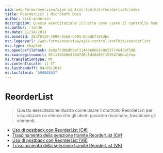 ```yaml
---
uid: web-forms/overview/ajax-control-toolkit/reorderlist/index
title: ReorderList | Microsoft Docs
author: rick-anderson
description: Questa esercitazione illustra come usare il controllo ReorderList per visualizzare un elenco che gli utenti possono riordinare, trascinare gli elementi.
ms.author: riande
ms.date: 11/14/2011
ms.assetid: 25df8150-7999-4ab6-b401-0cad5f396d6c
msc.legacyurl: /web-forms/overview/ajax-control-toolkit/reorderlist
msc.type: chapter
ms.openlocfilehash: 8a0af5d06db9ef11448e866149e52774b420f5d0
ms.sourcegitcommit: 0f1119340e4464720cfd16d0ff15764746ea1fea
ms.translationtype: MT
ms.contentlocale: it-IT
ms.lasthandoff: 04/09/2019
ms.locfileid: "59400503"
---
```

# <a name="reorderlist"></a>ReorderList

> Questa esercitazione illustra come usare il controllo ReorderList per visualizzare un elenco che gli utenti possono riordinare, trascinare gli elementi.


- [Uso di postback con ReorderList (C#)](using-postbacks-with-reorderlist-cs.md)
- [Trascinamento della selezione tramite ReorderList (C#)](drag-and-drop-via-reorderlist-cs.md)
- [Uso di postback con ReorderList (VB)](using-postbacks-with-reorderlist-vb.md)
- [Trascinamento della selezione tramite ReorderList (VB)](drag-and-drop-via-reorderlist-vb.md)
